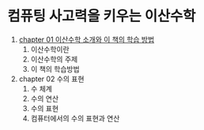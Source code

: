 # 컴퓨팅 사고력을 키우는 이산수학

1. [chapter 01 이산수학 소개와 이 책의 학습 방법](chapter01/README.md)
   1. 이산수학이란
   2. 이산수학의 주제
   3. 이 책의 학습방법
2. chapter 02 수의 표현
   1. 수 체계
   2. 수의 연산
   3. 수의 표현
   4. 컴퓨터에서의 수의 표현과 연산
   